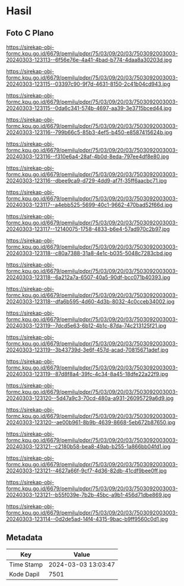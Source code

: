 # Hasil

## Foto C Plano

https://sirekap-obj-formc.kpu.go.id/6679/pemilu/pdpr/75/03/09/20/03/7503092003003-20240303-123113--6f56e76e-4a41-4bad-b774-4daa8a30203d.jpg

https://sirekap-obj-formc.kpu.go.id/6679/pemilu/pdpr/75/03/09/20/03/7503092003003-20240303-123115--03397c90-9f7d-4631-8150-2c41b04cd943.jpg

https://sirekap-obj-formc.kpu.go.id/6679/pemilu/pdpr/75/03/09/20/03/7503092003003-20240303-123115--0da6c341-574b-4697-aa39-3e3715bced44.jpg

https://sirekap-obj-formc.kpu.go.id/6679/pemilu/pdpr/75/03/09/20/03/7503092003003-20240303-123116--799b66c5-85b3-4ef5-b450-e8587415624b.jpg

https://sirekap-obj-formc.kpu.go.id/6679/pemilu/pdpr/75/03/09/20/03/7503092003003-20240303-123116--f310e6a4-28af-4b0d-8eda-797ee4df8e80.jpg

https://sirekap-obj-formc.kpu.go.id/6679/pemilu/pdpr/75/03/09/20/03/7503092003003-20240303-123116--dbee9ca9-d729-4dd9-af7f-35ff6aacbc71.jpg

https://sirekap-obj-formc.kpu.go.id/6679/pemilu/pdpr/75/03/09/20/03/7503092003003-20240303-123117--a4ebb525-5699-40c1-9662-470bad52f66d.jpg

https://sirekap-obj-formc.kpu.go.id/6679/pemilu/pdpr/75/03/09/20/03/7503092003003-20240303-123117--12140075-1758-4833-b6e4-57ad970c2b97.jpg

https://sirekap-obj-formc.kpu.go.id/6679/pemilu/pdpr/75/03/09/20/03/7503092003003-20240303-123118--c80a7388-31a8-4e1c-b035-5048c7283cbd.jpg

https://sirekap-obj-formc.kpu.go.id/6679/pemilu/pdpr/75/03/09/20/03/7503092003003-20240303-123118--6a212a7a-6507-40a5-90df-bcc071b40393.jpg

https://sirekap-obj-formc.kpu.go.id/6679/pemilu/pdpr/75/03/09/20/03/7503092003003-20240303-123118--dfa6b595-4d60-4d3b-8032-4c0cceb34002.jpg

https://sirekap-obj-formc.kpu.go.id/6679/pemilu/pdpr/75/03/09/20/03/7503092003003-20240303-123119--7dcd5e63-6b12-4b1c-87da-74c213125f21.jpg

https://sirekap-obj-formc.kpu.go.id/6679/pemilu/pdpr/75/03/09/20/03/7503092003003-20240303-123119--3b43739d-3e6f-457d-acad-70815671adef.jpg

https://sirekap-obj-formc.kpu.go.id/6679/pemilu/pdpr/75/03/09/20/03/7503092003003-20240303-123119--87d8f8a4-39fc-4c34-8a45-18dfe22a22f9.jpg

https://sirekap-obj-formc.kpu.go.id/6679/pemilu/pdpr/75/03/09/20/03/7503092003003-20240303-123120--5d47a9c3-70cd-480a-a931-26095729a6d9.jpg

https://sirekap-obj-formc.kpu.go.id/6679/pemilu/pdpr/75/03/09/20/03/7503092003003-20240303-123120--ae00b961-8b9b-4639-8668-5eb672b87650.jpg

https://sirekap-obj-formc.kpu.go.id/6679/pemilu/pdpr/75/03/09/20/03/7503092003003-20240303-123121--c2180b58-bea8-49ab-b255-1a866bb04fd1.jpg

https://sirekap-obj-formc.kpu.go.id/6679/pemilu/pdpr/75/03/09/20/03/7503092003003-20240303-123121--4627a66f-9cf7-4d36-82db-41cdf9bee0ff.jpg

https://sirekap-obj-formc.kpu.go.id/6679/pemilu/pdpr/75/03/09/20/03/7503092003003-20240303-123121--b55f039e-7b2b-45bc-a9b1-456d71dbe869.jpg

https://sirekap-obj-formc.kpu.go.id/6679/pemilu/pdpr/75/03/09/20/03/7503092003003-20240303-123114--0d2de5ad-14f4-4315-9bac-b9ff9560c0d1.jpg


## Metadata

| Key        | Value               |
| ---------- | ------------------- |
| Time Stamp | 2024-03-03 13:03:47 |
| Kode Dapil | 7501                |




